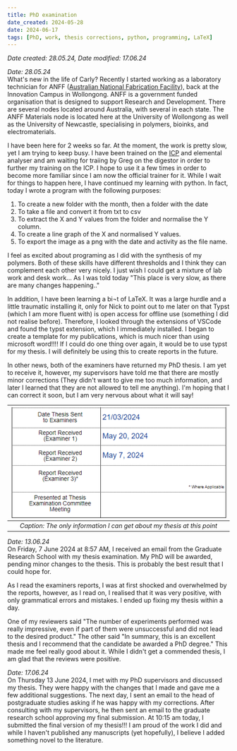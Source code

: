 ```yaml
---
title: PhD examination
date_created: 2024-05-28
date: 2024-06-17
tags: [PhD, work, thesis corrections, python, programming, LaTeX]
---
```

*Date created: 28.05.24, 
Date modified: 17.06.24* 

*Date: 28.05.24* <br/>
What's new in the life of Carly? Recently I started working as a laboratory technician for ANFF ([Australian National Fabrication Facility](https://anff.org.au)), back at the Innovation Campus in Wollongong. ANFF is a government funded organisation that is designed to support Research and Development. There are several nodes located around Australia, with several in each state. The ANFF Materials node is located here at the University of Wollongong as well as the University of Newcastle, specialising in polymers, bioinks, and electromaterials.

I have been here for 2 weeks so far. At the moment, the work is pretty slow, yet I am trying to keep busy. I have been trained on the [ICP](./icp_.md) and elemental analyser and am waiting for traiing by Greg on the digestor in order to further my training on the ICP. I hope to use it a few times in order to become more familiar since I am now the official trainer for it. While I wait for things to happen here, I have continued my learning with python. In fact, today I wrote a program with the following purposes: 

1. To create a new folder with the month, then a folder with the date
2. To take a file and convert it from txt to csv
3. To extract the X and Y values from the folder and normalise the Y column. 
4. To create a line graph of the X and normalised Y values. 
5. To export the image as a png with the date and activity as the file name. 

I feel as excited about programing as I did with the synthesis of my polymers. Both of these skills have different thresholds and I think they can complement each other very nicely. I just wish I could get a mixture of lab work and desk work... As I was told today "This place is very slow, as there are many changes happening.."

In addition, I have been learning a bi¬t of LaTeX. It was a large hurdle and a little traumatic installing it, only for Nick to point out to me later on that Typst (which I am more fluent with) is open access for offline use (something I did not realise before). Therefore, I looked through the extensions of VSCode and found the typst extension, which I immediately installed. I began to create a template for my publications, which is much nicer than using microsoft word!!!! If I could do one thing over again, it would be to use typst for my thesis. I will definitely be using this to create reports in the future. 

In other news, both of the examiners have returned my PhD thesis. I am yet to receive it, however, my supervisors have told me that there are mostly minor corrections (They didn't want to give me too much information, and later I learned that they are not allowed to tell me anything). I'm hoping that I can correct it soon, but I am very nervous about what it will say! 
<div align="center"> 

|![phd revision](./img/phd-revision.PNG)|
|:---:|
|*Caption: The only information I can get about my thesis at this point*| 
</div>

*Date: 13.06.24* <br/>
On Friday, 7 June 2024 at 8:57 AM, I received an email from the Graduate Research School with my thesis examination. My PhD will be awarded, pending minor changes to the thesis. This is probably the best result that I could hope for.

As I read the examiners reports, I was at first shocked and overwhelmed by the reports, however, as I read on, I realised that it was very positive, with only grammatical errors and mistakes. I ended up fixing my thesis within a day. 

One of my reviewers said "The number of experiments performed was really impressive, even if part of them were unsuccessful and did not lead to the desired product." The other said "In summary, this is an excellent thesis and I recommend that the candidate be awarded a PhD degree." This made me feel really good about it. While I didn't get a commended thesis, I am glad that the reviews were positive. 

*Date: 17.06.24* <br/>
On Thursday 13 June 2024, I met with my PhD supervisors and discussed my thesis. They were happy with the changes that I made and gave me a few additional suggestions. The next day, I sent an email to the head of postgraduate studies asking if he was happy with my corrections. After consulting with my supervisors, he then sent an email to the graduate research school approving my final submission. At 10:15 am today, I submitted the final version of my thesis!!! I am proud of the work I did and while I haven't published any manuscripts (yet hopefully), I believe I added something novel to the literature. 
